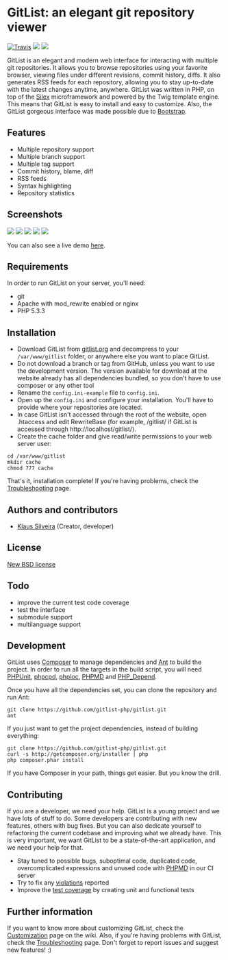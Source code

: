 # GitList: an elegant git repository viewer

[![Travis](https://img.shields.io/travis/gitlist-php/gitlist/master.svg?style=flat-square)](https://travis-ci.org/gitlist-php/gitlist)
[![](https://img.shields.io/github/issues-raw/gitlist-php/gitlist.svg?style=flat-square)](https://github.com/gitlist-php/gitlist/issues)
[![](http://img.shields.io/badge/license-BSD_3--clause-blue.svg?style=flat-square)](LICENSE)

GitList is an elegant and modern web interface for interacting with multiple git repositories. It allows you to browse repositories using your favorite browser, viewing files under different revisions, commit history, diffs. It also generates RSS feeds for each repository, allowing you to stay up-to-date with the latest changes anytime, anywhere. GitList was written in PHP, on top of the [Silex](http://silex.sensiolabs.org/) microframework and powered by the Twig template engine. This means that GitList is easy to install and easy to customize. Also, the GitList gorgeous interface was made possible due to [Bootstrap](http://twitter.github.com/bootstrap/). 

## Features
* Multiple repository support
* Multiple branch support
* Multiple tag support
* Commit history, blame, diff
* RSS feeds
* Syntax highlighting
* Repository statistics

## Screenshots
[![](https://github.com/gitlist-php/gitlist/wiki/img/screenshots/1.jpg)](https://github.com/gitlist-php/gitlist/wiki/img/screenshots/1.jpg)
[![](https://github.com/gitlist-php/gitlist/wiki/img/screenshots/2.jpg)](https://github.com/gitlist-php/gitlist/wiki/img/screenshots/2.jpg)
[![](https://github.com/gitlist-php/gitlist/wiki/img/screenshots/3.jpg)](https://github.com/gitlist-php/gitlist/wiki/img/screenshots/3.jpg)
[![](https://github.com/gitlist-php/gitlist/wiki/img/screenshots/4.jpg)](https://github.com/gitlist-php/gitlist/wiki/img/screenshots/4.jpg)
[![](https://github.com/gitlist-php/gitlist/wiki/img/screenshots/5.jpg)](https://github.com/gitlist-php/gitlist/wiki/img/screenshots/5.jpg)

You can also see a live demo [here](http://gitlist-khornberg.rhcloud.com/).

## Requirements
In order to run GitList on your server, you'll need:

* git
* Apache with mod_rewrite enabled or nginx
* PHP 5.3.3

## Installation
* Download GitList from [gitlist.org](http://gitlist.org/) and decompress to your `/var/www/gitlist` folder, or anywhere else you want to place GitList.
* Do not download a branch or tag from GitHub, unless you want to use the development version. The version available for download at the website already has all dependencies bundled, so you don't have to use composer or any other tool
* Rename the `config.ini-example` file to `config.ini`.
* Open up the `config.ini` and configure your installation. You'll have to provide where your repositories are located.
* In case GitList isn't accessed through the root of the website, open .htaccess and edit RewriteBase (for example, /gitlist/ if GitList is accessed through http://localhost/gitlist/).
* Create the cache folder and give read/write permissions to your web server user:

```
cd /var/www/gitlist
mkdir cache
chmod 777 cache
```

That's it, installation complete! If you're having problems, check the [Troubleshooting](https://github.com/gitlist-php/gitlist/wiki/Troubleshooting) page.


## Authors and contributors
* [Klaus Silveira](http://www.klaussilveira.com) (Creator, developer)

## License
[New BSD license](http://www.opensource.org/licenses/bsd-license.php)

## Todo
* improve the current test code coverage
* test the interface
* submodule support
* multilanguage support

## Development
GitList uses [Composer](http://getcomposer.org/) to manage dependencies and [Ant](http://ant.apache.org/) to build the project. In order to run all the targets in the build script, you will need [PHPUnit](http://www.phpunit.de/), [phpcpd](https://github.com/sebastianbergmann/phpcpd), [phploc](https://github.com/sebastianbergmann/phploc), [PHPMD](http://phpmd.org/) and [PHP_Depend](http://pdepend.org).

Once you have all the dependencies set, you can clone the repository and run Ant:

```
git clone https://github.com/gitlist-php/gitlist.git
ant
```

If you just want to get the project dependencies, instead of building everything:

```
git clone https://github.com/gitlist-php/gitlist.git
curl -s http://getcomposer.org/installer | php
php composer.phar install
```

If you have Composer in your path, things get easier. But you know the drill.

## Contributing
If you are a developer, we need your help. GitList is a young project and we have lots of stuff to do. Some developers are contributing with new features, others with bug fixes. But you can also dedicate yourself to refactoring the current codebase and improving what we already have. This is very important, we want GitList to be a state-of-the-art application, and we need your help for that.

* Stay tuned to possible bugs, suboptimal code, duplicated code, overcomplicated expressions and unused code with [PHPMD](http://ci.gitlist.org:8080/job/GitList%20\(master\)/9/pmdResult/?) in our CI server
* Try to fix any [violations](http://ci.gitlist.org:8080/job/GitList%20\(master\)/violations/) reported
* Improve the [test coverage](http://ci.gitlist.org:8080/job/GitList%20\(master\)/9/cloverphp-report/) by creating unit and functional tests

## Further information
If you want to know more about customizing GitList, check the [Customization](https://github.com/gitlist-php/gitlist/wiki/Customizing) page on the wiki. Also, if you're having problems with GitList, check the [Troubleshooting](https://github.com/gitlist-php/gitlist/wiki/Troubleshooting) page. Don't forget to report issues and suggest new features! :)
